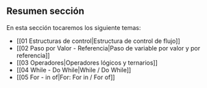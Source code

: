 ## Resumen sección

En esta sección tocaremos los siguiente temas:

- [[01 Estructuras de control|Estructura de control de flujo]]
- [[02 Paso por Valor - Referencia|Paso de variable por valor y por referencia]]
- [[03 Operadores|Operadores lógicos y ternarios]]
- [[04 While - Do While|While / Do While]]
- [[05 For - in of|For: For in / For of]] 
 

